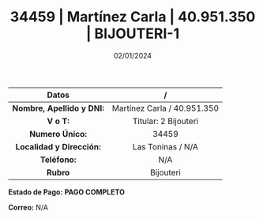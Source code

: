 ﻿---
title: 34459 | Martínez Carla | 40.951.350 | BIJOUTERI-1
date: 02/01/2024
draft: false
tags: ['toninas', 'titular', 'bijouteri']
---

|          **Datos**          |  /  |
|:---------------------------:|:---:|
| **Nombre, Apellido y DNI:** | Martínez Carla / 40.951.350 |
|          **V o T:**         | Titular: 2 Bijouteri |
|      **Numero Único:**      | 34459 |
|  **Localidad y Dirección:** | Las Toninas / N/A |
|        **Teléfono:**        | N/A |
|          **Rubro**          | Bijouteri |

**Estado de Pago:** **PAGO COMPLETO**

**Correo:** N/A

